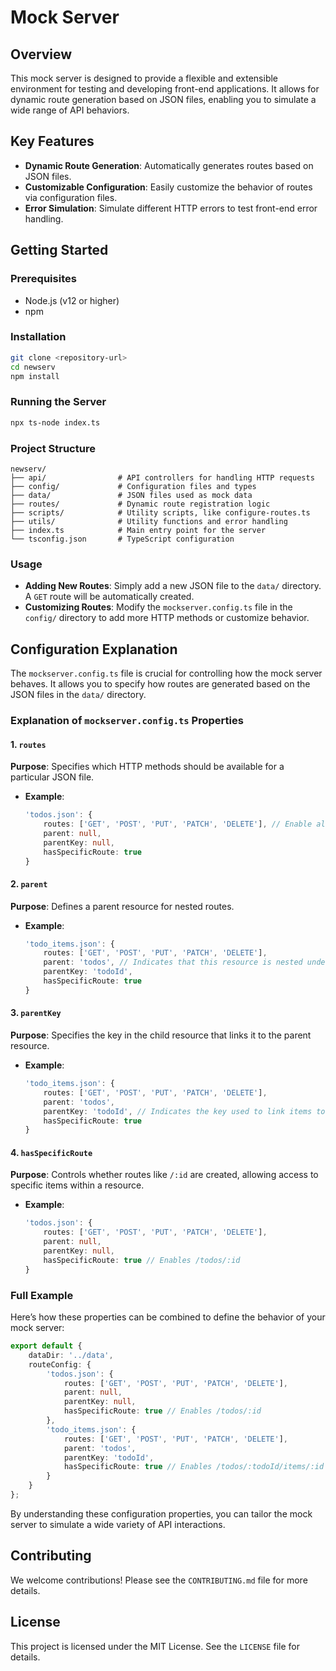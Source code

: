 
# Mock Server

## Overview
This mock server is designed to provide a flexible and extensible environment for testing and developing front-end applications. It allows for dynamic route generation based on JSON files, enabling you to simulate a wide range of API behaviors.

## Key Features
- **Dynamic Route Generation**: Automatically generates routes based on JSON files.
- **Customizable Configuration**: Easily customize the behavior of routes via configuration files.
- **Error Simulation**: Simulate different HTTP errors to test front-end error handling.

## Getting Started

### Prerequisites
- Node.js (v12 or higher)
- npm

### Installation
```bash
git clone <repository-url>
cd newserv
npm install
```

### Running the Server
```bash
npx ts-node index.ts
```

### Project Structure
```
newserv/
├── api/                # API controllers for handling HTTP requests
├── config/             # Configuration files and types
├── data/               # JSON files used as mock data
├── routes/             # Dynamic route registration logic
├── scripts/            # Utility scripts, like configure-routes.ts
├── utils/              # Utility functions and error handling
├── index.ts            # Main entry point for the server
└── tsconfig.json       # TypeScript configuration
```

### Usage
- **Adding New Routes**: Simply add a new JSON file to the `data/` directory. A `GET` route will be automatically created.
- **Customizing Routes**: Modify the `mockserver.config.ts` file in the `config/` directory to add more HTTP methods or customize behavior.

## Configuration Explanation

The `mockserver.config.ts` file is crucial for controlling how the mock server behaves. It allows you to specify how routes are generated based on the JSON files in the `data/` directory.

### Explanation of `mockserver.config.ts` Properties

#### 1. `routes`
**Purpose**: Specifies which HTTP methods should be available for a particular JSON file. 

- **Example**: 
  ```typescript
  'todos.json': {
      routes: ['GET', 'POST', 'PUT', 'PATCH', 'DELETE'], // Enable all methods
      parent: null,
      parentKey: null,
      hasSpecificRoute: true
  }
  ```

#### 2. `parent`
**Purpose**: Defines a parent resource for nested routes. 

- **Example**: 
  ```typescript
  'todo_items.json': {
      routes: ['GET', 'POST', 'PUT', 'PATCH', 'DELETE'],
      parent: 'todos', // Indicates that this resource is nested under the 'todos' resource
      parentKey: 'todoId',
      hasSpecificRoute: true
  }
  ```

#### 3. `parentKey`
**Purpose**: Specifies the key in the child resource that links it to the parent resource.

- **Example**: 
  ```typescript
  'todo_items.json': {
      routes: ['GET', 'POST', 'PUT', 'PATCH', 'DELETE'],
      parent: 'todos',
      parentKey: 'todoId', // Indicates the key used to link items to their parent todo
      hasSpecificRoute: true
  }
  ```

#### 4. `hasSpecificRoute`
**Purpose**: Controls whether routes like `/:id` are created, allowing access to specific items within a resource.

- **Example**: 
  ```typescript
  'todos.json': {
      routes: ['GET', 'POST', 'PUT', 'PATCH', 'DELETE'],
      parent: null,
      parentKey: null,
      hasSpecificRoute: true // Enables /todos/:id
  }
  ```

### Full Example
Here’s how these properties can be combined to define the behavior of your mock server:

```typescript
export default {
    dataDir: '../data',
    routeConfig: {
        'todos.json': {
            routes: ['GET', 'POST', 'PUT', 'PATCH', 'DELETE'],
            parent: null,
            parentKey: null,
            hasSpecificRoute: true // Enables /todos/:id
        },
        'todo_items.json': {
            routes: ['GET', 'POST', 'PUT', 'PATCH', 'DELETE'],
            parent: 'todos',
            parentKey: 'todoId',
            hasSpecificRoute: true // Enables /todos/:todoId/items/:id
        }
    }
};
```

By understanding these configuration properties, you can tailor the mock server to simulate a wide variety of API interactions.

## Contributing
We welcome contributions! Please see the `CONTRIBUTING.md` file for more details.

## License
This project is licensed under the MIT License. See the `LICENSE` file for details.

